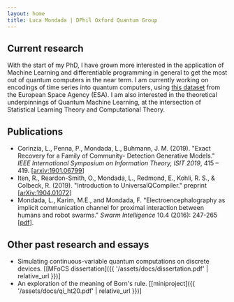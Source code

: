 ```yaml
---
layout: home
title: Luca Mondada | DPhil Oxford Quantum Group
---
```



## Current research
With the start of my PhD, I have grown more interested in the application of Machine Learning and differentiable
programming in general
to get the most out of quantum computers in the near term.
I am currently working on encodings of time series into quantum computers, using
[this dataset](https://kelvins.esa.int/collision-avoidance-challenge/home/) from the European Space Agency (ESA).
I am also interested in the theoretical underpinnings of Quantum Machine Learning, at the intersection
of Statistical Learning Theory and Computational Theory.

## Publications
 - Corinzia, L., Penna, P., Mondada, L., Buhmann, J. M. (2019). "Exact Recovery for a Family of Community- Detection Generative Models."
   _IEEE International Symposium on Information Theory, ISIT 2019_, 415 – 419. [[arxiv:1901.06799](https://arxiv.org/abs/1901.06799)]
 - Iten, R., Reardon-Smith, O., Mondada, L., Redmond, E., Kohli, R. S., & Colbeck, R. (2019).
   "Introduction to UniversalQCompiler." preprint [[arXiv:1904.01072](https://arxiv.org/abs/1904.01072)]
 - Mondada, L., Karim, M.E., and Mondada, F. "Electroencephalography as implicit communication channel for proximal interaction between humans and robot swarms."
   _Swarm Intelligence_ 10.4 (2016): 247-265 [[pdf](https://infoscience.epfl.ch/record/221632/files/EEG-HSI.pdf)].

## Other past research and essays
 * Simulating continuous-variable quantum computations on discrete devices.
   [[MFoCS dissertation]({{ '/assets/docs/dissertation.pdf' | relative_url }})]
 * An exploration of the meaning of Born's rule. [[miniproject]({{ '/assets/docs/qi_ht20.pdf' | relative_url }})]
